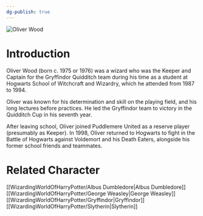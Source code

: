 ```yaml
---
dg-publish: true
---
```

![Oliver Wood](http://rxbg5ysja.bkt.gdipper.com/Oliver_Wood.png)
# Introduction
Oliver Wood (born c. 1975 or 1976) was a wizard who was the Keeper and Captain for the Gryffindor Quidditch team during his time as a student at Hogwarts School of Witchcraft and Wizardry, which he attended from 1987 to 1994. 

Oliver was known for his determination and skill on the playing field, and his long lectures before practices. He led the Gryffindor team to victory in the Quidditch Cup in his seventh year.

After leaving school, Oliver joined Puddlemere United as a reserve player (presumably as Keeper). In 1998, Oliver returned to Hogwarts to fight in the Battle of Hogwarts against Voldemort and his Death Eaters, alongside his former school friends and teammates.

# Related Character
[[WizardingWorldOfHarryPotter/Albus Dumbledore\|Albus Dumbledore]]
[[WizardingWorldOfHarryPotter/George Weasley\|George Weasley]]
[[WizardingWorldOfHarryPotter/Gryffindor\|Gryffindor]]
[[WizardingWorldOfHarryPotter/Slytherin\|Slytherin]]
